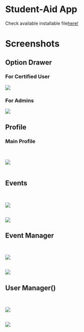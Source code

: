 # Student-Aid App
Check available installable file[here!](https://sobydamn.blogspot.com/2020/03/studentaid-app.html)

# Screenshots
## Option Drawer
### For Certified User
![](README_Images/OptionDrawer.jpg)
<br>

### For Admins
![](README_Images/AdminDrawer.jpg)
<br>

## Profile
### Main Profile
<br>

![](README_Images/Profile.jpg)
<br>
<br>

## Events
<br>

![](README_Images/Assignment2.jpg)
<br>
<br>

![](README_Images/Assignment.jpg)
<br>

## Event Manager

<br>

![](README_Images/EventAdder.jpg)
<br>
<br>

![](README_Images/EventModifier2.jpg)
<br>

## User Manager()
<br>

![](README_Images/UserManager.jpg)
<br>
<br>

![](README_Images/UserManager2.jpg)
<br>